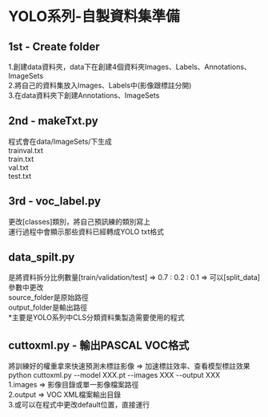 # YOLO系列-自製資料集準備
## 1st - Create folder
1.創建data資料夾，data下在創建4個資料夾Images、Labels、Annotations、ImageSets  
2.將自己的資料集放入Images、Labels中(影像跟標註分開)  
3.在data資料夾下創建Annotations、ImageSets
## 2nd - makeTxt.py
程式會在data/ImageSets/下生成  
trainval.txt  
train.txt  
val.txt  
test.txt
## 3rd - voc_label.py
更改[classes]類別，將自己預訊練的類別寫上  
運行過程中會顯示那些資料已經轉成YOLO txt格式
## data_spilt.py
是將資料拆分比例數量[train/validation/test] => 0.7 : 0.2 : 0.1 => 可以[split_data]參數中更改  
source_folder是原始路徑  
output_folder是輸出路徑  
*主要是YOLO系列中CLS分類資料集製造需要使用的程式
## cuttoxml.py - 輸出PASCAL VOC格式
將訓練好的權重拿來快速預測未標註影像 => 加速標註效率、查看模型標註效果  
python cuttoxml.py --model XXX.pt --images XXX --output XXX  
1.images => 影像目錄或單一影像檔案路徑  
2.output => VOC XML檔案輸出目錄  
3.或可以在程式中更改default位置，直接運行

